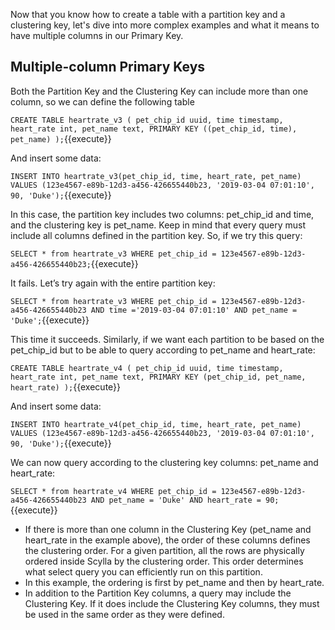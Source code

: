Now that you know how to create a table with a partition key and a clustering key, let's dive into more complex examples and what it means to have multiple columns in our Primary Key. 

## Multiple-column Primary Keys


Both the Partition Key and the Clustering Key can include more than one column, so we can define the following table 

`CREATE TABLE heartrate_v3 (
   pet_chip_id uuid,
   time timestamp,
   heart_rate int,
   pet_name text,
   PRIMARY KEY ((pet_chip_id, time), pet_name)
);`{{execute}}

And insert some data:

`INSERT INTO heartrate_v3(pet_chip_id, time, heart_rate, pet_name) VALUES (123e4567-e89b-12d3-a456-426655440b23, '2019-03-04 07:01:10', 90, 'Duke');`{{execute}}

In this case, the partition key includes two columns: pet_chip_id and time, and the clustering key is pet_name. Keep in mind that every query must include all columns defined in the partition key. So, if we try this query:

`SELECT * from heartrate_v3 WHERE pet_chip_id = 123e4567-e89b-12d3-a456-426655440b23;`{{execute}}

It fails. 
Let’s try again with the entire partition key: 

`SELECT * from heartrate_v3 WHERE pet_chip_id = 123e4567-e89b-12d3-a456-426655440b23 AND time ='2019-03-04 07:01:10' AND pet_name = 'Duke';`{{execute}}

This time it succeeds. 
Similarly, if we want each partition to be based on the pet_chip_id but to be able to query according to pet_name and heart_rate:

`CREATE TABLE heartrate_v4 (
   pet_chip_id uuid,
   time timestamp,
   heart_rate int,
   pet_name text,
   PRIMARY KEY (pet_chip_id, pet_name, heart_rate)
);`{{execute}}

And insert some data:

`INSERT INTO heartrate_v4(pet_chip_id, time, heart_rate, pet_name) VALUES (123e4567-e89b-12d3-a456-426655440b23, '2019-03-04 07:01:10', 90, 'Duke');`{{execute}}

We can now query according to the clustering key columns: pet_name and heart_rate:

`SELECT * from heartrate_v4 WHERE pet_chip_id = 123e4567-e89b-12d3-a456-426655440b23 AND pet_name = 'Duke' AND heart_rate = 90;`{{execute}}

* If there is more than one column in the Clustering Key (pet_name and heart_rate in the example above), the order of these columns defines the clustering order. For a given partition, all the rows are physically ordered inside Scylla by the clustering order. This order determines what select query you can efficiently run on this partition.
* In this example, the ordering is first by pet_name and then by heart_rate.
* In addition to the Partition Key columns, a query may include the Clustering Key. If it does include the Clustering Key columns, they must be used in the same order as they were defined.



